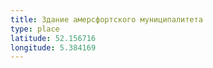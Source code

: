 ```yaml
---
title: Здание амерсфортского муниципалитета
type: place
latitude: 52.156716
longitude: 5.384169
---
```

